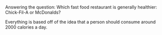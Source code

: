 Answering the question: Which fast food restaurant is generally healthier: Chick-Fil-A or McDonalds?

Everything is based off of the idea that a person should consume around 2000 calories a day.